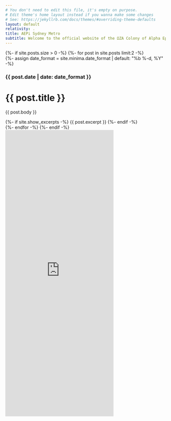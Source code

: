 ```yaml
---
# You don't need to edit this file, it's empty on purpose.
# Edit theme's home layout instead if you wanna make some changes
# See: https://jekyllrb.com/docs/themes/#overriding-theme-defaults
layout: default
relativity: .
title: AEPi Sydney Metro
subtitle: Welcome to the official website of the ΩZA Colony of Alpha Epsilon Pi, the international Jewish fraternity.
---
```

<div class="home-container">
    <div class="home-posts">
        {%- if site.posts.size > 0 -%}
            {%- for post in site.posts limit:2 -%}
                <div class="blog-card-full">
                    {%- assign date_format = site.minima.date_format | default: "%b %-d, %Y" -%}
                    <h3>{{ post.date | date: date_format }}</h3>
                    <div class="blog-image" style="background-image: url({{ post.image }})"></div>
                    <div class="blog-text">
                        <h1>{{ post.title }}</h1>
                        <p>{{ post.body }}</p>
                    </div>
                    {%- if site.show_excerpts -%}
                        {{ post.excerpt }}
                    {%- endif -%}
                </div>
            {%- endfor -%}
        {%- endif -%}
    </div>
    <div class="home-social">
        <iframe allowtransparency="true" frameborder="1" height="900" scrolling="no" src="https://www.facebook.com/plugins/page.php?href=https%3A%2F%2Fwww.facebook.com%2Faepisydney%2F&amp;tabs=timeline&amp;width=340&amp;height=500&amp;small_header=false&amp;adapt_container_width=true&amp;hide_cover=false&amp;show_facepile=true&amp;appId=303155660018639" style="border:none;overflow:hidden" width="340"></iframe>
    </div>
</div>